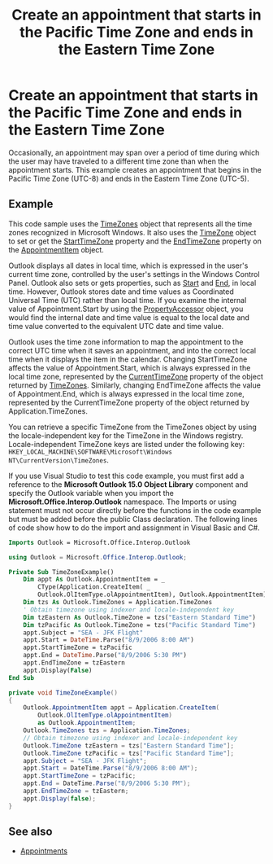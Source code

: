 ﻿---
title: Create an appointment that starts in the Pacific Time Zone and ends in the Eastern Time Zone
TOCTitle: Create an appointment that starts in the Pacific Time Zone and ends in the Eastern Time Zone
ms:assetid: ba19532b-df31-4384-8816-e64e6eecbe53
ms:mtpsurl: https://msdn.microsoft.com/en-us/library/Bb623388(v=office.15)
ms:contentKeyID: 55119808
ms.date: 07/24/2014
mtps_version: v=office.15
---

# Create an appointment that starts in the Pacific Time Zone and ends in the Eastern Time Zone

Occasionally, an appointment may span over a period of time during which the user may have traveled to a different time zone than when the appointment starts. This example creates an appointment that begins in the Pacific Time Zone (UTC-8) and ends in the Eastern Time Zone (UTC-5).

## Example

This code sample uses the [TimeZones](https://msdn.microsoft.com/en-us/library/bb611081\(v=office.15\)) object that represents all the time zones recognized in Microsoft Windows. It also uses the [TimeZone](https://msdn.microsoft.com/en-us/library/bb646259\(v=office.15\)) object to set or get the [StartTimeZone](https://msdn.microsoft.com/en-us/library/bb623657\(v=office.15\)) property and the [EndTimeZone](https://msdn.microsoft.com/en-us/library/bb612198\(v=office.15\)) property on the [AppointmentItem](https://msdn.microsoft.com/en-us/library/bb645611\(v=office.15\)) object.

Outlook displays all dates in local time, which is expressed in the user's current time zone, controlled by the user's settings in the Windows Control Panel. Outlook also sets or gets properties, such as [Start](https://msdn.microsoft.com/en-us/library/bb647263\(v=office.15\)) and [End](https://msdn.microsoft.com/en-us/library/bb623715\(v=office.15\)), in local time. However, Outlook stores date and time values as Coordinated Universal Time (UTC) rather than local time. If you examine the internal value of Appointment.Start by using the [PropertyAccessor](https://msdn.microsoft.com/en-us/library/bb646034\(v=office.15\)) object, you would find the internal date and time value is equal to the local date and time value converted to the equivalent UTC date and time value.

Outlook uses the time zone information to map the appointment to the correct UTC time when it saves an appointment, and into the correct local time when it displays the item in the calendar. Changing StartTimeZone affects the value of Appointment.Start, which is always expressed in the local time zone, represented by the [CurrentTimeZone](https://msdn.microsoft.com/en-us/library/bb612024\(v=office.15\)) property of the object returned by [TimeZones](https://msdn.microsoft.com/en-us/library/bb645170\(v=office.15\)). Similarly, changing EndTimeZone affects the value of Appointment.End, which is always expressed in the local time zone, represented by the CurrentTimeZone property of the object returned by Application.TimeZones.

You can retrieve a specific TimeZone from the TimeZones object by using the locale-independent key for the TimeZone in the Windows registry. Locale-independent TimeZone keys are listed under the following key: `HKEY_LOCAL_MACHINE\SOFTWARE\Microsoft\Windows NT\CurrentVersion\TimeZones`.

If you use Visual Studio to test this code example, you must first add a reference to the **Microsoft Outlook 15.0 Object Library** component and specify the Outlook variable when you import the **Microsoft.Office.Interop.Outlook** namespace. The Imports or using statement must not occur directly before the functions in the code example but must be added before the public Class declaration. The following lines of code show how to do the import and assignment in Visual Basic and C\#.


```vb
Imports Outlook = Microsoft.Office.Interop.Outlook
```



```csharp
using Outlook = Microsoft.Office.Interop.Outlook;
```



```vb
Private Sub TimeZoneExample()
    Dim appt As Outlook.AppointmentItem = _
        CType(Application.CreateItem( _
        Outlook.OlItemType.olAppointmentItem), Outlook.AppointmentItem)
    Dim tzs As Outlook.TimeZones = Application.TimeZones
    ' Obtain timezone using indexer and locale-independent key
    Dim tzEastern As Outlook.TimeZone = tzs("Eastern Standard Time")
    Dim tzPacific As Outlook.TimeZone = tzs("Pacific Standard Time")
    appt.Subject = "SEA - JFK Flight"
    appt.Start = DateTime.Parse("8/9/2006 8:00 AM")
    appt.StartTimeZone = tzPacific
    appt.End = DateTime.Parse("8/9/2006 5:30 PM")
    appt.EndTimeZone = tzEastern
    appt.Display(False)
End Sub
```



```csharp
private void TimeZoneExample()
{
    Outlook.AppointmentItem appt = Application.CreateItem(
        Outlook.OlItemType.olAppointmentItem)
        as Outlook.AppointmentItem;
    Outlook.TimeZones tzs = Application.TimeZones;
    // Obtain timezone using indexer and locale-independent key
    Outlook.TimeZone tzEastern = tzs["Eastern Standard Time"];
    Outlook.TimeZone tzPacific = tzs["Pacific Standard Time"];
    appt.Subject = "SEA - JFK Flight";
    appt.Start = DateTime.Parse("8/9/2006 8:00 AM");
    appt.StartTimeZone = tzPacific;
    appt.End = DateTime.Parse("8/9/2006 5:30 PM");
    appt.EndTimeZone = tzEastern; 
    appt.Display(false);
}
```

## See also

- [Appointments](appointments.md)

